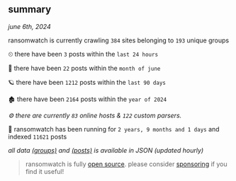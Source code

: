 
## summary
_june 6th, 2024_

ransomwatch is currently crawling `384` sites belonging to `193` unique groups

⏲ there have been `3` posts within the `last 24 hours`

🦈 there have been `22` posts within the `month of june`

🪐 there have been `1212` posts within the `last 90 days`

🏚 there have been `2164` posts within the `year of 2024`

_⚙️ there are currently `83` online hosts & `122` custom parsers._

🦕 ransomwatch has been running for `2 years, 9 months and 1 days` and indexed `11621` posts

_all data  [(groups)](http://ransomwhat.telemetry.ltd/groups) and [(posts)](http://ransomwhat.telemetry.ltd/posts) is available in JSON (updated hourly)_

> ransomwatch is fully [open source](https://github.com/joshhighet/ransomwatch#ransomwatch--). please consider [sponsoring](https://github.com/sponsors/joshhighet) if you find it useful!
